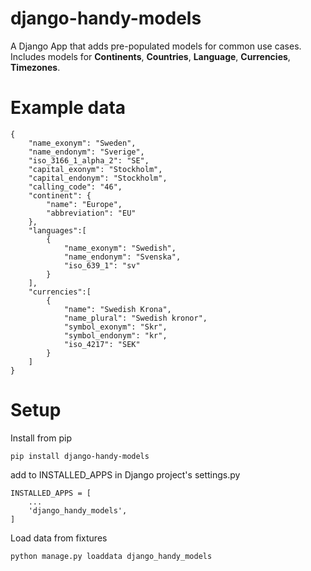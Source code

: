 # django-handy-models
A Django App that adds pre-populated models for common use cases. Includes models for **Continents**, **Countries**, **Language**, **Currencies**, **Timezones**.

# Example data
```
{
    "name_exonym": "Sweden",
    "name_endonym": "Sverige",
    "iso_3166_1_alpha_2": "SE",
    "capital_exonym": "Stockholm",
    "capital_endonym": "Stockholm",
    "calling_code": "46",
    "continent": {
        "name": "Europe",
        "abbreviation": "EU"
    },
    "languages":[
        {
            "name_exonym": "Swedish",
            "name_endonym": "Svenska",
            "iso_639_1": "sv"
        }
    ],
    "currencies":[
        {
            "name": "Swedish Krona",
            "name_plural": "Swedish kronor",
            "symbol_exonym": "Skr",
            "symbol_endonym": "kr",
            "iso_4217": "SEK"
        }
    ]
}
```
# Setup
Install from pip
```
pip install django-handy-models
```
add to INSTALLED_APPS in Django project's settings.py
```
INSTALLED_APPS = [
    ...
    'django_handy_models',
]
```
Load data from fixtures
```
python manage.py loaddata django_handy_models
```

